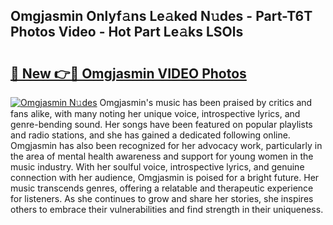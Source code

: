 ## Omgjasmin Onlyf𝚊ns Le𝚊ked N𝚞des - Part-T6T Photos Video - Hot Part Le𝚊ks LSOls

# <h2><a href="http://ab71001.deff.icu/?id=Omgjasmin">🔗 New 👉🔴 Omgjasmin VIDEO Photos</a></h2>

[![Omgjasmin N𝚞des](https://i.imgur.com/rIISA9y.gif)](http://ab71001.deff.icu/?id=Omgjasmin)
Omgjasmin's music has been praised by critics and fans alike, with many noting her unique voice, introspective lyrics, and genre-bending sound. Her songs have been featured on popular playlists and radio stations, and she has gained a dedicated following online. Omgjasmin has also been recognized for her advocacy work, particularly in the area of mental health awareness and support for young women in the music industry. With her soulful voice, introspective lyrics, and genuine connection with her audience, Omgjasmin is poised for a bright future. Her music transcends genres, offering a relatable and therapeutic experience for listeners. As she continues to grow and share her stories, she inspires others to embrace their vulnerabilities and find strength in their uniqueness.
